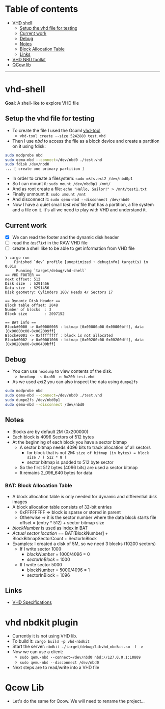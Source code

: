 # Table of contents
- [VHD shell](#vhd-shell)
    - [Setup the vhd file for testing](#setup-the-vhd-file-for-testing)
    - [Current work](#current-work)
    - [Debug](#debug)
    - [Notes](#notes)
    - [Block Allocation Table](#bat-block-allocation-table)
    - [Links](#links)
- [VHD NBD toolkit](#vhd-nbdkit-plugin)
- [QCow lib](#qcow-lib)
---

# vhd-shell

**Goal**: A shell-like to explore VHD file

## Setup the vhd file for testing

- To create the file I used the Ocaml [vhd-tool](https://opam.ocaml.org/packages/vhd-tool/)
  - `vhd-tool create --size 5242880 test.vhd`
- Then I use *nbd* to access the file as a block device and create a partition
on it using fdisk:
```sh
sudo modprobe nbd
sudo qemu-nbd --connect=/dev/nbd0 ./test.vhd
sudo fdisk /dev/nbd0
... [ create one primary partition ] 
```
- In order to create a filesystem: `sudo mkfs.ext2 /dev/nbd0p1`
- So I can mount it: `sudo mount /dev/nbd0p1 /mnt/`
- And as root create a file: `echo "Hello, Sailor!" > /mnt/test1.txt`
- Finally unmount it: `sudo umount /mnt`
- And disconnect it: `sudo qemu-nbd --disconnect /dev/nbd0`
- Now I have a quiet small *test.vhd* file that has a partition, a file system and a file
on it. It's all we need to play with VHD and understand it.

## Current work

- [x] We can read the footer and the dynamic disk header
- [ ] read the *test1.txt* in the RAW VHD file
- [ ] create a shell like to be able to get information from VHD file

```
❯ cargo run
    Finished `dev` profile [unoptimized + debuginfo] target(s) in 0.01s
     Running `target/debug/vhd-shell`
== VHD FOOTER ==
next offset: 512
Disk size  : 6291456
Data size  : 6291456
Disk geometry: Cylinders 180/ Heads 4/ Sectors 17

== Dynamic Disk Header ==
Block table offset: 2048
Number of blocks  : 3
Block size        : 2097152

== BAT info ==
Block#0000 -> 0x00000005 : bitmap [0x00000a00-0x00000bff], data [0x00000c00-0x002009ff]
Block#0001 -> 0xffffffff : block is not allocated
Block#0002 -> 0x00001006 : bitmap [0x00200c00-0x00200dff], data [0x00200e00-0x00400bff]
```

## Debug

- You can use `hexdump` to view contents of the disk.
    - `hexdump -s 0xa00 -n 0x200 test.vhd`
- As we used *ext2* you can also inspect the data using `dumpe2fs`
```sh
sudo modprobe nbd
sudo qemu-nbd --connect=/dev/nbd0 ./test.vhd
sudo dumpe2fs /dev/nbd0p1
sudo qemu-nbd --disconnect /dev/nbd0
```

## Notes

- Blocks are by default 2M (0x200000)
- Each block is 4096 Sectors of 512 bytes
- At the beginning of each block you have a sector bitmap
    - A sector bitmap needs 4096 bits to track allocation of all sectors
        - for block that is not 2M: `size of bitmap (in bytes) = block size / ( 512 * 8 )`
        - sector bitmap is padded to 512 byte sector
    - So the first 512 bytes (4096 bits) are used a sector bitmap
    - It remains 2_096_640 bytes for data

### **BAT**: Block Allocation Table

- A block allocation table is only needed for dynamic and differential disk images
- A block allocation table consists of 32-bit entries
    - 0xFFFFFFFF => block is sparse or stored in parent
    - Otherwise  => it is the sector number where the data block starts
                    file offset = (entry * 512) + sector bitmap size
- *blockNumber* is used as index in BAT
- *Actual sector location* == BAT[BlockNumber] + BlockBitmapSectorCount + SectorInBlock
- Examples: I created a disk of 5M, so we need 3 blocks (10200 sectors)
    - If I write sector 1000
        - *blockNumber* = 1000/4096 = 0
        - *sectorInBlock* = 1000
    - If I write sector 5000
        - blockNumber = 5000/4096 = 1
        - sectorInBlock = 1096

## Links

- [VHD Specifications](https://github.com/libyal/libvhdi/blob/main/documentation/Virtual%20Hard%20Disk%20(VHD)%20image%20format.asciidoc)

# vhd nbdkit plugin

- Currently it is not using VHD lib.
- To build it: `cargo build -p vhd-nbdkit`
- Start the server: `nbdkit ./target/debug/libvhd_nbdkit.so -f -v`
- Now we can use a client:
    - `sudo qemu-nbd --connect=/dev/nbd0 nbd://127.0.0.1:10809`
    - `sudo qemu-nbd --disconnect /dev/nbd0`
- Next steps are to read/write into a VHD file

# Qcow Lib

- Let's do the same for Qcow. We will need to rename the project...
